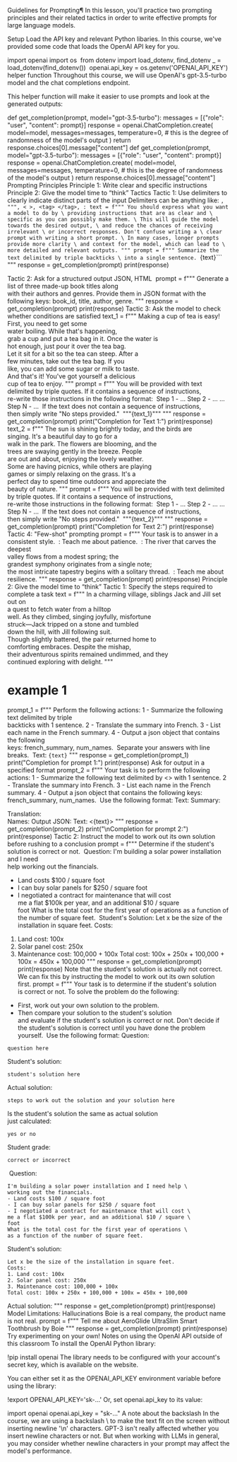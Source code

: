 Guidelines for Prompting¶
In this lesson, you'll practice two prompting principles and their related tactics in order to write effective prompts for large language models.

Setup
Load the API key and relevant Python libaries.
In this course, we've provided some code that loads the OpenAI API key for you.

import openai
import os
​
from dotenv import load_dotenv, find_dotenv
_ = load_dotenv(find_dotenv())
​
openai.api_key  = os.getenv('OPENAI_API_KEY')
helper function
Throughout this course, we will use OpenAI's gpt-3.5-turbo model and the chat completions endpoint.

This helper function will make it easier to use prompts and look at the generated outputs:

def get_completion(prompt, model="gpt-3.5-turbo"):
    messages = [{"role": "user", "content": prompt}]
    response = openai.ChatCompletion.create(
        model=model,
        messages=messages,
        temperature=0, # this is the degree of randomness of the model's output
    )
    return response.choices[0].message["content"]
def get_completion(prompt, model="gpt-3.5-turbo"):
    messages = [{"role": "user", "content": prompt}]
    response = openai.ChatCompletion.create(
        model=model,
        messages=messages,
        temperature=0, # this is the degree of randomness of the model's output
    )
    return response.choices[0].message["content"]
Prompting Principles
Principle 1: Write clear and specific instructions
Principle 2: Give the model time to “think”
Tactics
Tactic 1: Use delimiters to clearly indicate distinct parts of the input
Delimiters can be anything like: ```, """, < >, <tag> </tag>, :
text = f"""
You should express what you want a model to do by \
providing instructions that are as clear and \
specific as you can possibly make them. \
This will guide the model towards the desired output, \
and reduce the chances of receiving irrelevant \
or incorrect responses. Don't confuse writing a \
clear prompt with writing a short prompt. \
In many cases, longer prompts provide more clarity \
and context for the model, which can lead to \
more detailed and relevant outputs.
"""
prompt = f"""
Summarize the text delimited by triple backticks \
into a single sentence.
```{text}```
"""
response = get_completion(prompt)
print(response)

Tactic 2: Ask for a structured output
JSON, HTML
​
prompt = f"""
Generate a list of three made-up book titles along \
with their authors and genres.
Provide them in JSON format with the following keys:
book_id, title, author, genre.
"""
response = get_completion(prompt)
print(response)
Tactic 3: Ask the model to check whether conditions are satisfied
text_1 = f"""
Making a cup of tea is easy! First, you need to get some \
water boiling. While that's happening, \
grab a cup and put a tea bag in it. Once the water is \
hot enough, just pour it over the tea bag. \
Let it sit for a bit so the tea can steep. After a \
few minutes, take out the tea bag. If you \
like, you can add some sugar or milk to taste. \
And that's it! You've got yourself a delicious \
cup of tea to enjoy.
"""
prompt = f"""
You will be provided with text delimited by triple quotes.
If it contains a sequence of instructions, \
re-write those instructions in the following format:
​
Step 1 - ...
Step 2 - …
…
Step N - …
​
If the text does not contain a sequence of instructions, \
then simply write \"No steps provided.\"
​
\"\"\"{text_1}\"\"\"
"""
response = get_completion(prompt)
print("Completion for Text 1:")
print(response)
text_2 = f"""
The sun is shining brightly today, and the birds are \
singing. It's a beautiful day to go for a \
walk in the park. The flowers are blooming, and the \
trees are swaying gently in the breeze. People \
are out and about, enjoying the lovely weather. \
Some are having picnics, while others are playing \
games or simply relaxing on the grass. It's a \
perfect day to spend time outdoors and appreciate the \
beauty of nature.
"""
prompt = f"""
You will be provided with text delimited by triple quotes.
If it contains a sequence of instructions, \
re-write those instructions in the following format:
​
Step 1 - ...
Step 2 - …
…
Step N - …
​
If the text does not contain a sequence of instructions, \
then simply write \"No steps provided.\"
​
\"\"\"{text_2}\"\"\"
"""
response = get_completion(prompt)
print("Completion for Text 2:")
print(response)
Tactic 4: "Few-shot" prompting
prompt = f"""
Your task is to answer in a consistent style.
​
<child>: Teach me about patience.
​
<grandparent>: The river that carves the deepest \
valley flows from a modest spring; the \
grandest symphony originates from a single note; \
the most intricate tapestry begins with a solitary thread.
​
<child>: Teach me about resilience.
"""
response = get_completion(prompt)
print(response)
Principle 2: Give the model time to “think”
Tactic 1: Specify the steps required to complete a task
text = f"""
In a charming village, siblings Jack and Jill set out on \
a quest to fetch water from a hilltop \
well. As they climbed, singing joyfully, misfortune \
struck—Jack tripped on a stone and tumbled \
down the hill, with Jill following suit. \
Though slightly battered, the pair returned home to \
comforting embraces. Despite the mishap, \
their adventurous spirits remained undimmed, and they \
continued exploring with delight.
"""
# example 1
prompt_1 = f"""
Perform the following actions:
1 - Summarize the following text delimited by triple \
backticks with 1 sentence.
2 - Translate the summary into French.
3 - List each name in the French summary.
4 - Output a json object that contains the following \
keys: french_summary, num_names.
​
Separate your answers with line breaks.
​
Text:
```{text}```
"""
response = get_completion(prompt_1)
print("Completion for prompt 1:")
print(response)
Ask for output in a specified format
prompt_2 = f"""
Your task is to perform the following actions:
1 - Summarize the following text delimited by
  <> with 1 sentence.
2 - Translate the summary into French.
3 - List each name in the French summary.
4 - Output a json object that contains the
  following keys: french_summary, num_names.
​
Use the following format:
Text: <text to summarize>
Summary: <summary>
Translation: <summary translation>
Names: <list of names in Italian summary>
Output JSON: <json with summary and num_names>
​
Text: <{text}>
"""
response = get_completion(prompt_2)
print("\nCompletion for prompt 2:")
print(response)
Tactic 2: Instruct the model to work out its own solution before rushing to a conclusion
prompt = f"""
Determine if the student's solution is correct or not.
​
Question:
I'm building a solar power installation and I need \
 help working out the financials.
- Land costs $100 / square foot
- I can buy solar panels for $250 / square foot
- I negotiated a contract for maintenance that will cost \
me a flat $100k per year, and an additional $10 / square \
foot
What is the total cost for the first year of operations
as a function of the number of square feet.
​
Student's Solution:
Let x be the size of the installation in square feet.
Costs:
1. Land cost: 100x
2. Solar panel cost: 250x
3. Maintenance cost: 100,000 + 100x
Total cost: 100x + 250x + 100,000 + 100x = 450x + 100,000
"""
response = get_completion(prompt)
print(response)
Note that the student's solution is actually not correct.
We can fix this by instructing the model to work out its own solution first.
prompt = f"""
Your task is to determine if the student's solution \
is correct or not.
To solve the problem do the following:
- First, work out your own solution to the problem.
- Then compare your solution to the student's solution \
and evaluate if the student's solution is correct or not.
Don't decide if the student's solution is correct until
you have done the problem yourself.
​
Use the following format:
Question:
```
question here
```
Student's solution:
```
student's solution here
```
Actual solution:
```
steps to work out the solution and your solution here
```
Is the student's solution the same as actual solution \
just calculated:
```
yes or no
```
Student grade:
```
correct or incorrect
```
​
Question:
```
I'm building a solar power installation and I need help \
working out the financials.
- Land costs $100 / square foot
- I can buy solar panels for $250 / square foot
- I negotiated a contract for maintenance that will cost \
me a flat $100k per year, and an additional $10 / square \
foot
What is the total cost for the first year of operations \
as a function of the number of square feet.
```
Student's solution:
```
Let x be the size of the installation in square feet.
Costs:
1. Land cost: 100x
2. Solar panel cost: 250x
3. Maintenance cost: 100,000 + 100x
Total cost: 100x + 250x + 100,000 + 100x = 450x + 100,000
```
Actual solution:
"""
response = get_completion(prompt)
print(response)
Model Limitations: Hallucinations
Boie is a real company, the product name is not real.
prompt = f"""
Tell me about AeroGlide UltraSlim Smart Toothbrush by Boie
"""
response = get_completion(prompt)
print(response)
Try experimenting on your own!
​
Notes on using the OpenAI API outside of this classroom
To install the OpenAI Python library:

!pip install openai
The library needs to be configured with your account's secret key, which is available on the website.

You can either set it as the OPENAI_API_KEY environment variable before using the library:

 !export OPENAI_API_KEY='sk-...'
Or, set openai.api_key to its value:

import openai
openai.api_key = "sk-..."
A note about the backslash
In the course, we are using a backslash \ to make the text fit on the screen without inserting newline '\n' characters.
GPT-3 isn't really affected whether you insert newline characters or not. But when working with LLMs in general, you may consider whether newline characters in your prompt may affect the model's performance.
